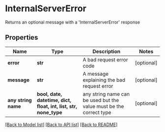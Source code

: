 # InternalServerError

Returns an optional message with a 'InternalServerError' response

## Properties
Name | Type | Description | Notes
------------ | ------------- | ------------- | -------------
**error** | **str** | A bad request error code | [optional] 
**message** | **str** | A message explaining the bad request error | [optional] 
**any string name** | **bool, date, datetime, dict, float, int, list, str, none_type** | any string name can be used but the value must be the correct type | [optional]

[[Back to Model list]](../README.md#documentation-for-models) [[Back to API list]](../README.md#documentation-for-api-endpoints) [[Back to README]](../README.md)


